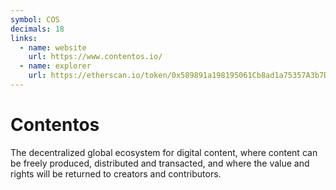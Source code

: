 ```yaml
---
symbol: COS
decimals: 18
links:
  - name: website
    url: https://www.contentos.io/
  - name: explorer
    url: https://etherscan.io/token/0x589891a198195061Cb8ad1a75357A3b7DbaDD7Bc
---
```


# Contentos

The decentralized global ecosystem for digital content, where content can be freely produced, distributed and transacted, and where the value and rights will be returned to creators and contributors.
